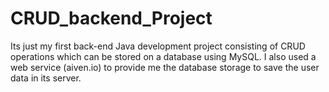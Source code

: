 # CRUD_backend_Project
Its just my first back-end Java development project consisting of CRUD operations which can be stored on a database using MySQL. I also used a web service (aiven.io) to provide me the database storage to save the user data in its server.
